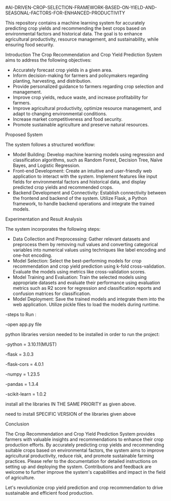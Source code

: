 #AI-DRIVEN-CROP-SELECTION-FRAMEWORK-BASED-ON-YIELD-AND-SEASONAL-FACTORS-FOR-ENHANCED-PRODUCTIVITY

This repository contains a machine learning system for accurately predicting crop yields and recommending the best crops based on environmental factors and historical data. The goal is to enhance agricultural productivity, resource management, and sustainability, while ensuring food security.

Introduction
The Crop Recommendation and Crop Yield Prediction System aims to address the following objectives: 

- Accurately forecast crop yields in a given area.
- Inform decision-making for farmers and policymakers regarding planting, harvesting, and distribution.
- Provide personalized guidance to farmers regarding crop selection and management.
- Improve crop yields, reduce waste, and increase profitability for farmers.
- Improve agricultural productivity, optimize resource management, and adapt to changing environmental conditions.
- Increase market competitiveness and food security.
- Promote sustainable agriculture and preserve natural resources.


Proposed System

The system follows a structured workflow:

- Model Building: Develop machine learning models using regression and classification algorithms, such as Random Forest, Decision Tree, Naïve Bayes, and Logistic Regression.
- Front-end Development: Create an intuitive and user-friendly web application to interact with the system. Implement features like input fields for environmental factors and historical data, and display predicted crop yields and recommended crops.
- Backend Development and Connectivity: Establish connectivity between the frontend and backend of the system. Utilize Flask, a Python framework, to handle backend operations and integrate the trained models.



Experimentation and Result Analysis

The system incorporates the following steps:

- Data Collection and Preprocessing: Gather relevant datasets and preprocess them by removing null values and converting categorical variables into numerical values using techniques like label encoding and one-hot encoding.
- Model Selection: Select the best-performing models for crop recommendation and crop yield prediction using k-fold cross-validation. Evaluate the models using metrics like cross-validation scores.
- Model Training and Evaluation: Train the selected models using appropriate datasets and evaluate their performance using evaluation metrics such as R2 score for regression and classification reports and confusion matrices for classification.
- Model Deployment: Save the trained models and integrate them into the web application. Utilize pickle files to load the models during runtime.

-steps to Run :

-open app.py file

python libraries version needed to be installed in order to run the project:

-python = 3.10.11(MUST)

-flask = 3.0.3

-flask-cors = 4.0.1

-numpy = 1.23.5

-pandas = 1.3.4

-scikit-learn = 1.0.2

install all the libraries IN THE SAME PRIORITY as given above. 

need to install SPECIFIC VERSION of the libraries given above

Conclusion

The Crop Recommendation and Crop Yield Prediction System provides farmers with valuable insights and recommendations to enhance their crop production efforts. By accurately predicting crop yields and recommending suitable crops based on environmental factors, the system aims to improve agricultural productivity, reduce risk, and promote sustainable farming practices.
Please refer to the documentation for detailed instructions on setting up and deploying the system. Contributions and feedback are welcome to further improve the system's capabilities and impact in the field of agriculture.

Let's revolutionize crop yield prediction and crop recommendation to drive sustainable and efficient food production.
